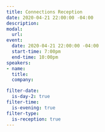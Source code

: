 ```yaml
---
title: Connections Reception
date: 2020-04-21 22:00:00 -04:00
description: 
modal:
  url: 
event:
  date: 2020-04-21 22:00:00 -04:00
  start-time: 7:00pm
  end-time: 10:00pm
speakers:
- name: 
  title: 
  company: 

filter-date:
  is-day-2: true
filter-time:
  is-evening: true
filter-type:
  is-reception: true
---
```



